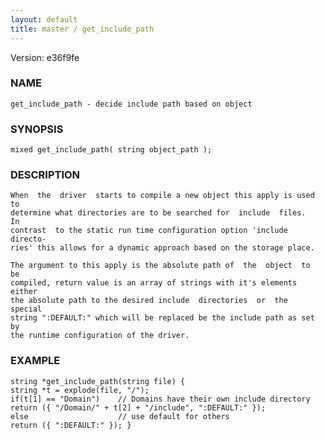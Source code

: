 ```yaml
---
layout: default
title: master / get_include_path
---
```


Version: e36f9fe




### NAME
    get_include_path - decide include path based on object


### SYNOPSIS
    mixed get_include_path( string object_path );


### DESCRIPTION
    When  the  driver  starts to compile a new object this apply is used to
    determine what directories are to be searched for  include  files.   In
    contrast  to the static run time configuration option 'include directo‐
    ries' this allows for a dynamic approach based on the storage place.

    The argument to this apply is the absolute path of  the  object  to  be
    compiled, return value is an array of strings with it's elements either
    the absolute path to the desired include  directories  or  the  special
    string ":DEFAULT:" which will be replaced be the include path as set by
    the runtime configuration of the driver.


### EXAMPLE
    string *get_include_path(string file) {
    string *t = explode(file, "/");
    if(t[1] == "Domain")    // Domains have their own include directory
    return ({ "/Domain/" + t[2] + "/include", ":DEFAULT:" });
    else                    // use default for others
    return ({ ":DEFAULT:" }); }



